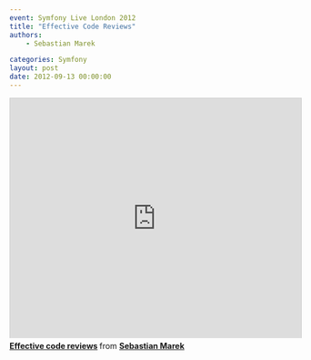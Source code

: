 ```yaml
---
event: Symfony Live London 2012
title: "Effective Code Reviews"
authors: 
    - Sebastian Marek

categories: Symfony
layout: post
date: 2012-09-13 00:00:00
---
```


<iframe src="http://www.slideshare.net/slideshow/embed_code/14286582" width="512" height="421" frameborder="0" marginwidth="0" marginheight="0" scrolling="no" style="border:1px solid #CCC;border-width:1px 1px 0;margin-bottom:5px" allowfullscreen webkitallowfullscreen mozallowfullscreen> </iframe> <div style="margin-bottom:5px"> <strong> <a href="https://fr.slideshare.net/proofek/effective-code-reviews" title="Effective code reviews" target="_blank">Effective code reviews</a> </strong> from <strong><a href="http://www.slideshare.net/proofek" target="_blank">Sebastian Marek</a></strong></div> 